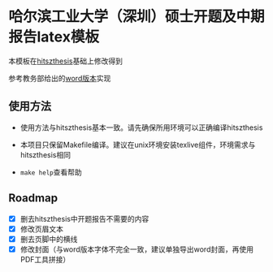 # 哈尔滨工业大学（深圳）硕士开题及中期报告latex模板

本模板在[hitszthesis](https://github.com/YangLaTeX/hitszthesis)基础上修改得到

参考教务部给出的[word版本](http://due.hitsz.edu.cn/info/1210/1827.htm)实现

## 使用方法

- 使用方法与hitszthesis基本一致。请先确保所用环境可以正确编译hitszthesis

- 本项目只保留Makefile编译。建议在unix环境安装texlive组件，环境需求与hitszthesis相同

- `make help`查看帮助

## Roadmap

- [x] 删去hitszthesis中开题报告不需要的内容
- [x] 修改页眉文本
- [x] 删去页脚中的横线
- [x] 修改封面（与word版本字体不完全一致，建议单独导出word封面，再使用PDF工具拼接）
